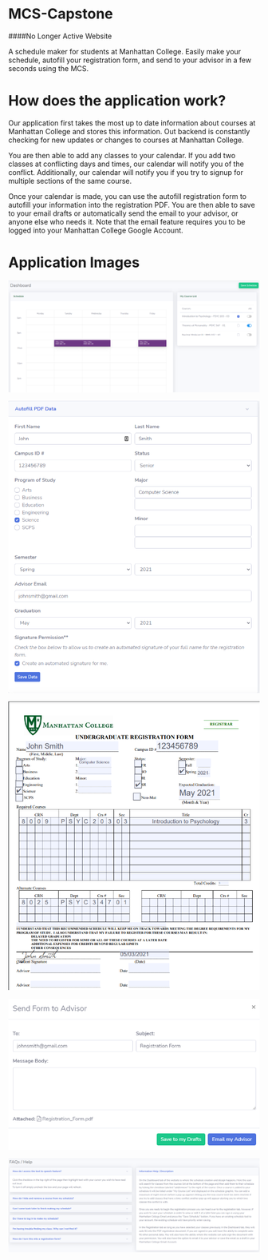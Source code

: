 # MCS-Capstone
####No Longer Active Website

A schedule maker for students at Manhattan College. Easily make your schedule, autofill your registration form, and send to your advisor in a few seconds using the MCS. 

# How does the application work?
Our application first takes the most up to date information about courses at Manhattan College and stores this information. Out backend is constantly checking for new updates or changes to courses at Manhattan College. 

You are then able to add any classes to your calendar. If you add two classes at conflicting days and times, our calendar will notify you of the conflict. Additionally, our calendar will notify you if you try to signup for multiple sections of the same course. 

Once your calendar is made, you can use the autofill registration form to autofill your information into the registration PDF. You are then able to save to your email drafts or automatically send the email to your advisor, or anyone else who needs it. Note that the email feature requires you to be logged into your Manhattan College Google Account. 

# Application Images

![MCS Dashboard](https://github.com/scsewbh/Manhattan-College-Scheduler/blob/flask/images/dashboard.PNG)


![Autofill Form](https://github.com/scsewbh/Manhattan-College-Scheduler/blob/flask/images/autofill.PNG)


![PDF](https://github.com/scsewbh/Manhattan-College-Scheduler/blob/flask/images/pdf.PNG)


![Email](https://github.com/scsewbh/Manhattan-College-Scheduler/blob/flask/images/email.PNG)


![FAQ](https://github.com/scsewbh/Manhattan-College-Scheduler/blob/flask/images/FAQ.PNG)
